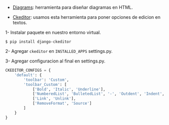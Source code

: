 * [Diagrams](https://app.diagrams.net): herramienta para diseñar diagramas en HTML.

* [Ckeditor](https://pypi.org/project/django-ckeditor/): usamos esta herramienta para poner opciones de edicion en textos.  

1- Instalar paquete en nuestro entorno virtual.
```path
$ pip install django-ckeditor
```

2- Agregar ```ckeditor``` en ```INSTALLED_APPS``` settings.py.

3- Agregar configuracion al final en settings.py.
```python
CKEDITOR_CONFIGS = {
    'default': {
        'toolbar': 'Custom',
        'toolbar_Custom': [
            ['Bold', 'Italic', 'Underline'],
            ['NumberedList', 'BulletedList', '-', 'Outdent', 'Indent', '-', 'JustifyLeft', 'JustifyCenter', 'JustifyRight', 'JustifyBlock'],
            ['Link', 'Unlink'],
            ['RemoveFormat', 'Source']
        ]
    }
}
```